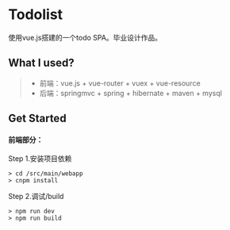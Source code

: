 # Todolist
使用vue.js搭建的一个todo SPA。毕业设计作品。

## What I used?
> * 前端：vue.js + vue-router + vuex + vue-resource
> * 后端：springmvc + spring + hibernate + maven + mysql

## Get Started
#### 前端部分：
Step 1.安装项目依赖
```
> cd /src/main/webapp
> cnpm install
```
Step 2.调试/build
```
> npm run dev
> npm run build
```

